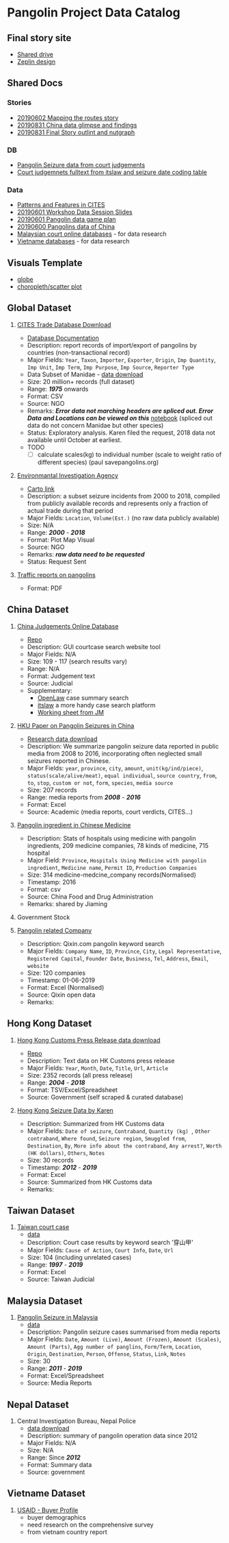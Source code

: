 # Pangolin Project Data Catalog

## Final story site
 - [Shared drive](https://drive.google.com/drive/folders/1TCcus6bVJ_tnKkQ3XWVcAn6VjytE8che)
 - [Zeplin design](https://zpl.io/VYGm0AE)

## Shared Docs
### Stories
 - [20190602 Mapping the routes story](https://docs.google.com/document/d/1Gj6y-f-_dlizGP6nQR4bKfpKGlRds6O6IuUFtLEqKKM/edit)
 - [20190831 China data glimpse and findings](https://docs.google.com/presentation/d/1zRZQpi5qNBeltKUTR-qPAu_li1L6SsxyppbZIrUiqjI/edit?usp=sharing)
 - [20190831 Final Story outlint and nutgraph](https://docs.google.com/document/d/1RpuKvaFx1rX2p1DEpreCxB7nV1r7pC3MLtJNnF6UBE4/edit)

### DB
 - [Pangolin Seizure data from court judgements](https://docs.google.com/spreadsheets/d/1kjy_cpI0Ka3hTS5VtTHLeDPnBxNfR2DAcLSu3-34-Sc/edit?usp=sharing)
 - [Court judgemnets fulltext from itslaw and seizure date coding table](https://docs.google.com/spreadsheets/d/1CETPdgdD6lO0kgtQfvXWNnf-Y6n4LL7QYD9Fw6v-prA/edit?usp=sharing)

### Data
- [Patterns and Features in CITES](https://docs.google.com/presentation/d/1PGrCWcCy-S8KxtQAuohghaG6A4mMQwjpG8JA29xRstE/edit?usp=sharing)
- [20190601 Workshop Data Session Slides](https://docs.google.com/presentation/d/1wB5cf75hAbNADG9mymg9xkDNMBLuPGhacTZpZqLVsyg/edit?usp=sharing)  
- [20190601 Pangolin data game plan](https://docs.google.com/document/d/166GK6Lsq7-NkxUqYSJ_2Kr46qFX8FZLHY8kBN6DaV5I/edit)
- [20190600 Pangolins data of China](https://docs.google.com/presentation/d/1cn4WpiCWFEn7d4mE2LN5Fhh_O121zUuyiEgqArfL5j0/edit#slide=id.g5b37640d24_0_18)
- [Malaysian court online databases](https://docs.google.com/document/d/1hfFp6oBvOlVUlm0bkr3XVjhhF6p_cHjc-wbgcEO8088/edit) - for data research
- [Vietname databases](https://docs.google.com/document/d/1OlIRVrWh6YmPyxAtV-G03G-aV9Xfdjtopz7ja6MGcRs/edit?usp=sharing) - for data research

## Visuals Template
 - [globe](https://roytangrb.github.io/pangolin/)
 - [choropleth/scatter plot](https://roytangrb.github.io/pangolin/chinamedcomp.html)

## Global Dataset
 1. [CITES Trade Database Download](https://trade.cites.org/) 
     - [Database Documentation](https://trade.cites.org/cites_trade_guidelines/en-CITES_Trade_Database_Guide.pdf )
     - Description: report records of import/export of pangolins by countries (non-transactional record)
     - Major Fields: ```Year```, ```Taxon```, ```Importer```, ```Exporter```, ```Origin```, ```Imp Quantity```, ```Imp Unit```, ```Imp Term```, ```Imp Purpose```, ```Imp Source```, ```Reporter Type```
     - Data Subset of Manidae - [data download](https://github.com/Roytangrb/pangolin/tree/master/CITIES%20Analysis/manidae.csv)
     - Size: 20 million+ records (full dataset)
     - Range: ***1975*** onwards
     - Format: CSV
     - Source: NGO
     - Remarks: ***Error data not marching headers are spliced out. Error Data and Locations can be viewed on this*** [notebook](https://github.com/Roytangrb/pangolin/blob/master/CITES%20Analysis/manidae.ipynb) (spliced out data do not concern Manidae but other species)
     - Status: Exploratory analysis. Karen filed the request, 2018 data not available until October at earliest.
     - TODO
       - [ ] calculate scales(kg) to individual number (scale to weight ratio of different species) (paul savepangolins.org)

  2. [Environmantal Investigation Agency](https://eia-international.org/wildlife/wildlife-trade-maps/illegal-trade-seizures-pangolins/)
     - [Carto link](https://tomaszjohnson.carto.com/builder/5fe400fc-8202-4c65-ac51-48dbcb052f6e/embed)
     - Description: a subset seizure incidents from 2000 to 2018, compiled from publicly available records and represents only a fraction of actual trade during that period
     - Major Fields: ```Location```, ```Volume(Est.)``` (no raw data publicly available)
     - Size: N/A
     - Range: ***2000*** - ***2018***
     - Format: Plot Map Visual
     - Source: NGO
     - Remarks: ***raw data need to be requested***
     - Status: Request Sent

  3. [Traffic reports on pangolins](https://www.traffic.org/publications/search/?q=pangolins)
     - Format: PDF 

## China Dataset
  1. [China Judgements Online Database](http://wenshu.court.gov.cn/)
     - [Repo](https://github.com/Roytangrb/pangolin/tree/master/china/wenshu)
     - Description: GUI courtcase search website tool
     - Major Fields: N/A
     - Size: 109 - 117 (search results vary)
     - Range: N/A
     - Format: Judgement text
     - Source: Judicial
     - Supplementary: 
       - [OpenLaw](http://openlaw.cn/) case summary search
       - [itslaw](https://www.itslaw.com/search?searchMode=judgements&sortType=1&conditions=searchWord%2B%E7%A9%BF%E5%B1%B1%E7%94%B2%2B1%2B%E7%A9%BF%E5%B1%B1%E7%94%B2) a more handy case search platform
       - [Working sheet from JM](https://docs.google.com/spreadsheets/d/1Bbp05Hh_fMfU17PYW_2p0d_Peab9EBmw9gDjdUGRuS0/edit?ts=5d07b09b#gid=0)

  2. [HKU Paper on Pangolin Seizures in China](https://onlinelibrary.wiley.com/doi/full/10.1111/conl.12339)
     - [Research data download](https://onlinelibrary.wiley.com/action/downloadSupplement?doi=10.1111%2Fconl.12339&file=conl12339-sup-0002-tableS1.xlsx)
     - Description: We summarize pangolin seizure data reported in public media from 2008 to 2016, incorporating often neglected small seizures reported in Chinese.
     - Major Fields: ```year```, ```province```, ```city```, ```amount```, ```unit(kg/ind/piece)```, ```status(scale/alive/meat)```, ```equal individual```, ```source country```, ```from```, ```to```, ```stop```, ```custom or not```, ```form```, ```species```, ```media source```
     - Size: 207 records
     - Range: media reports from ***2008*** - ***2016***
     - Format: Excel
     - Source: Academic (media reports, court verdicts, CITES...)

  3. [Pangolin ingredient in Chinese Medicine](https://github.com/Roytangrb/pangolin/blob/master/china/medicine_company_province_union.csv)
     - Description: Stats of hospitals using medicine with pangolin ingredients, 209 medicine companies, 78 kinds of medicine, 715 hospital
     - Major Field: ```Province```, ```Hospitals Using Medicine with pangolin ingredient```, ```Medicine name```, ```Permit ID```, ```Production Companies```
     - Size: 314 medicine-medcine_company records(Normalised)
     - Timestamp: 2016
     - Format: csv
     - Source: China Food and Drug Administration
     - Remarks: shared by Jiaming

  4. Government Stock

  5. [Pangolin related Company](https://github.com/Roytangrb/pangolin/blob/master/china/pangolin-qixin-2019-6-2.xls)
     - Description: Qixin.com pangolin keyword search
     - Major Fields: ```Company Name```, ```ID```, ```Province```, ```City```, ```Legal Representative```, ```Registered Capital```, ```Founder Date```, ```Business```, ```Tel```, ```Address```, ```Email```, ```website```
     - Size: 120 companies
     - Timestamp: 01-06-2019
     - Format: Excel (Normalised)
     - Source: Qixin open data
     - Remarks:

## Hong Kong Dataset
 1. [Hong Kong Customs Press Release data download](https://docs.google.com/spreadsheets/d/1IjPrjt--8NIioltO7pHv4X_5W4wmj48C_HzzWJL4lHg/edit#gid=69729802)
     - [Repo](https://github.com/Roytangrb/pangolin/tree/master/hkcustomdata)
     - Description: Text data on HK Customs press release
     - Major Fields: ```Year```, ```Month```, ```Date```, ```Title```, ```Url```, ```Article```
     - Size: 2352 records (all press release)
     - Range: ***2004*** - ***2018***
     - Format: TSV/Excel/Spreadsheet
     - Source: Government (self scraped & curated database)

  2. [Hong Kong Seizure Data by Karen](https://docs.google.com/spreadsheets/d/1LpIQD6fAAUldpZJg4o-HTnnWPWZxo_NZTZW7Zh-6t9w/edit?usp=sharing)
     - Description: Summarized from HK Customs data
     - Major Fields: ```Date of seizure```, ```Contraband```, ```Quantity (kg) ```, ```Other contraband```, ```Where found```, ```Seizure region```, ```Smuggled from```, ```Destination```, ```By```, ```More info about the contraband```, ```Any arrest?```, ```Worth (HK dollars)```, ```Others```, ```Notes```
     - Size: 30 records
     - Timestamp: ***2012*** - ***2019***
     - Format: Excel 
     - Source: Summarized from HK Customs data
     - Remarks:

## Taiwan Dataset
 1. [Taiwan court case](https://law.judicial.gov.tw/FJUD/default.aspx)
     - [data](https://github.com/Roytangrb/pangolin/tree/master/taiwan)
     - Description: Court case results by keyword search '穿山甲'
     - Major Fields: ```Cause of Action```, ```Court Info```, ```Date```, ```Url```
     - Size: 104 (including unrelated cases)
     - Range: ***1997*** - ***2019***
     - Format: Excel
     - Source: Taiwan Judicial

## Malaysia Dataset
 1. [Pangolin Seizure in Malaysia](https://docs.google.com/spreadsheets/d/1Im0sLEv3zeFeTQ15TWW74nhmqyqGAGNecLhDqygYm-w/edit?usp=sharing)
     - [data](https://docs.google.com/spreadsheets/d/1Im0sLEv3zeFeTQ15TWW74nhmqyqGAGNecLhDqygYm-w/edit?usp=sharing)
     - Description: Pangolin seizure cases summarised from media reports
     - Major Fields: ```Date```, ```Amount (Live)```, ```Amount (Frozen)```, ```Amount (Scales)```, ```Amount (Parts)```, ```Agg number of panglins```, ```Form/Term```, ```Location```, ```Origin```, ```Destination```, ```Person```, ```Offense```, ```Status```, ```Link```, ```Notes```
     - Size: 30
     - Range: ***2011*** - ***2019***
     - Format: Excel/Spreadsheet
     - Source: Media Reports

## Nepal Dataset
 1. Central Investigation Bureau, Nepal Police
     - [data download](https://github.com/Roytangrb/pangolin/tree/master/nepal)
     - Description: summary of pangolin operation data since 2012
     - Major Fields: N/A
     - Size: N/A
     - Range: Since ***2012***
     - Format: Summary data
     - Source: government

## Vietname Dataset
 1. [USAID - Buyer Profile](https://www.usaidwildlifeasia.org/resources/reports)
     - buyer demographics
     - need research on the comprehensive survey
     - from vietnam country report
